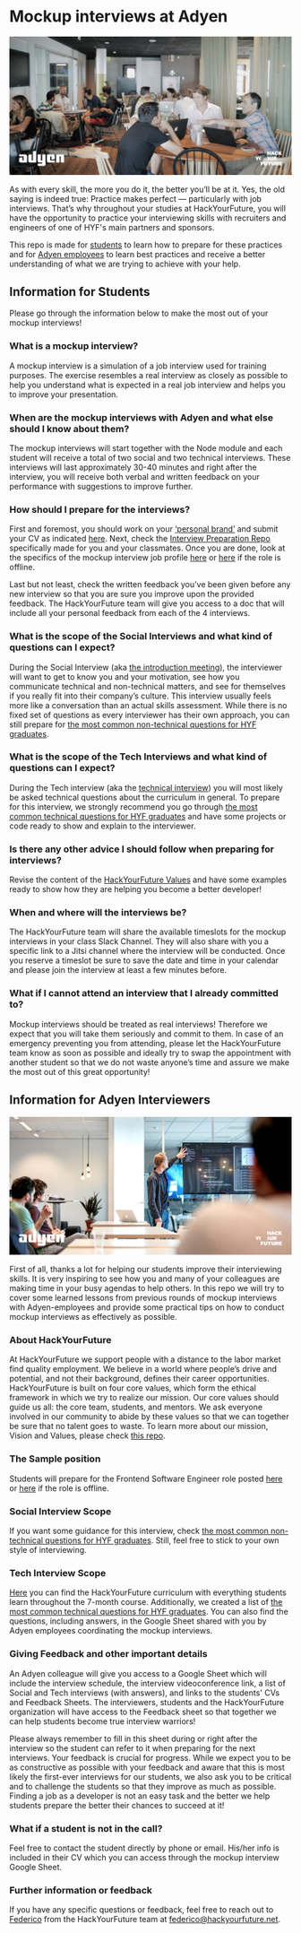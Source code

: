 # Mockup interviews at Adyen

![AdyenInterviews](assets/cover.jpg)

As with every skill, the more you do it, the better you’ll be at it. Yes, the old saying is indeed true: Practice makes perfect — particularly with job interviews. That’s why throughout your studies at HackYourFuture, you will have the opportunity to practice your interviewing skills with recruiters and engineers of one of HYF's main partners and sponsors. 

This repo is made for [students](https://github.com/HackYourFuture/interviewpreparation/blob/main/adyeninterviews.md#information-for-students) to learn how to prepare for these practices and for [Adyen employees](https://github.com/HackYourFuture/interviewpreparation/blob/main/adyeninterviews.md#information-for-interviewers) to learn best practices and receive a better understanding of what we are trying to achieve with your help.

## Information for Students
Please go through the information below to make the most out of your mockup interviews!

### What is a mockup interview?
A mockup interview is a simulation of a job interview used for training purposes. The exercise resembles a real interview as closely as possible to help you understand what is expected in a real job interview and helps you to improve your presentation. 

### When are the mockup interviews with Adyen and what else should I know about them?
The mockup interviews will start together with the Node module and each student will receive a total of two social and two technical interviews. These interviews will last approximately 30-40 minutes and right after the interview, you will receive both verbal and written feedback on your performance with suggestions to improve further.

### How should I prepare for the interviews?
First and foremost, you should work on your [‘personal brand’](https://github.com/HackYourFuture/yourpersonalbrand) and submit your CV as indicated [here](https://github.com/HackYourFuture/yourpersonalbrand/blob/main/yourcurriculum.md). Next, check the [Interview Preparation Repo](https://github.com/HackYourFuture/interviewpreparation) specifically made for you and your classmates. Once you are done, look at the specifics of the mockup interview job profile [here](https://careers.adyen.com/vacancies/development/510980/frontend-software-engineer) or [here](assets/cover.jpg) if the role is offline.

Last but not least, check the written feedback you’ve been given before any new interview so that you are sure you improve upon the provided feedback. The HackYourFuture team will give you access to a doc that will include all your personal feedback from each of the 4 interviews.

### What is the scope of the Social Interviews and what kind of questions can I expect?
During the Social Interview (aka [the introduction meeting](https://github.com/HackYourFuture/interviewpreparation/blob/main/introductionmeeting.md)), the interviewer will want to get to know you and your motivation, see how you communicate technical and non-technical matters, and see for themselves if you really fit into their company’s culture. This interview usually feels more like a conversation than an actual skills assessment. While there is no fixed set of questions as every interviewer has their own approach, you can still prepare for [the most common non-technical questions for HYF graduates](https://github.com/HackYourFuture/interviewpreparation/blob/main/nontechquestions.md). 

### What is the scope of the Tech Interviews and what kind of questions can I expect?
During the Tech interview (aka the [technical interview](https://github.com/HackYourFuture/interviewpreparation/blob/main/technicalinterview.md)) you will most likely be asked technical questions about the curriculum in general. To prepare for this interview, we strongly recommend you go through [the most common technical questions for HYF graduates](https://github.com/HackYourFuture/interviewpreparation/blob/main/technicalquestions.md) and have some projects or code ready to show and explain to the interviewer.

### Is there any other advice I should follow when preparing for interviews? 
Revise the content of the [HackYourFuture Values](https://github.com/HackYourFuture/values) and have some examples ready to show how they are helping you become a better developer!

### When and where will the interviews be?
The HackYourFuture team will share the available timeslots for the mockup interviews in your class Slack Channel. They will also share with you a specific link to a Jitsi channel where the interview will be conducted. Once you reserve a timeslot be sure to save the date and time in your calendar and please join the interview at least a few minutes before.

### What if I cannot attend an interview that I already committed to?
Mockup interviews should be treated as real interviews! Therefore we expect that you will take them seriously and commit to them. In case of an emergency preventing you from attending, please let the HackYourFuture team know as soon as possible and ideally try to swap the appointment with another student so that we do not waste anyone’s time and assure we make the most out of this great opportunity!

## Information for Adyen Interviewers
![AdyenInterviews](assets/cover2.jpg)

First of all, thanks a lot for helping our students improve their interviewing skills. It is very inspiring to see how you and many of your colleagues are making time in your busy agendas to help others. In this repo we will try to cover some learned lessons from previous rounds of mockup interviews with Adyen-employees and provide some practical tips on how to conduct mockup interviews as effectively as possible.

### About HackYourFuture
At HackYourFuture we support people with a distance to the labor market find quality employment. We believe in a world where people’s drive and potential, and not their background, defines their career opportunities. HackYourFuture is built on four core values, which form the ethical framework in which we try to realize our mission. Our core values should guide us all: the core team, students, and mentors. We ask everyone involved in our community to abide by these values so that we can together be sure that no talent goes to waste. To learn more about our mission, Vision and Values, please check [this repo](https://github.com/HackYourFuture/values).

### The Sample position
Students will prepare for the Frontend Software Engineer role posted [here](https://careers.adyen.com/vacancies/development/510980/frontend-software-engineer) or [here](assets/cover.jpg) if the role is offline.

### Social Interview Scope
If you want some guidance for this interview, check [the most common non-technical questions for HYF graduates](https://github.com/HackYourFuture/interviewpreparation/blob/main/nontechquestions.md). Still, feel free to stick to your own style of interviewing. 
 
### Tech Interview Scope
[Here](https://github.com/HackYourFuture/curriculum) you can find the HackYourFuture curriculum with everything students learn throughout the 7-month course. Additionally, we created a list of [the most common technical questions for HYF graduates](https://github.com/HackYourFuture/interviewpreparation/blob/main/technicalquestions.md). You can also find the questions, including answers, in the Google Sheet shared with you by Adyen employees coordinating the mockup interviews.

### Giving Feedback and other important details
An Adyen colleague will give you access to a Google Sheet which will include the interview schedule, the interview videoconference link, a list of Social and Tech interviews (with answers), and links to the students' CVs and Feedback Sheets. The interviewers, students and the HackYourFuture organization will have access to the Feedback sheet so that together we can help students become true interview warriors! 

Please always remember to fill in this sheet during or right after the interview so the student can refer to it when preparing for the next interviews. Your feedback is crucial for progress. While we expect you to be as constructive as possible with your feedback and aware that this is most likely the first-ever interviews for our students, we also ask you to be critical and to challenge the students so that they improve as much as possible. Finding a job as a developer is not an easy task and the better we help students prepare the better their chances to succeed at it!

### What if a student is not in the call?
Feel free to contact the student directly by phone or email. His/her info is included in their CV which you can access through the mockup interview Google Sheet.

### Further information or feedback
If you have any specific questions or feedback, feel free to reach out to [Federico](https://www.linkedin.com/in/fedefusco/) from the HackYourFuture team at federico@hackyourfuture.net.




